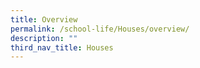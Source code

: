 ```yaml
---
title: Overview
permalink: /school-life/Houses/overview/
description: ""
third_nav_title: Houses
---
```

